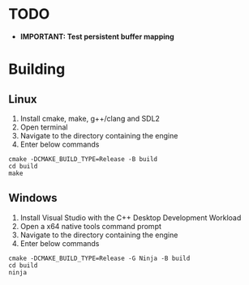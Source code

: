 # TODO
- **IMPORTANT: Test persistent buffer mapping**

# Building
## Linux
1. Install cmake, make, g++/clang and SDL2
2. Open terminal
3. Navigate to the directory containing the engine
4. Enter below commands
```
cmake -DCMAKE_BUILD_TYPE=Release -B build
cd build
make
```

## Windows
1. Install Visual Studio with the C++ Desktop Development Workload
2. Open a x64 native tools command prompt
3. Navigate to the directory containing the engine
4. Enter below commands
```
cmake -DCMAKE_BUILD_TYPE=Release -G Ninja -B build
cd build
ninja
```